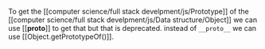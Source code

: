 To get the [[computer science/full stack develpment/js/Prototype]] of the [[computer science/full stack develpment/js/Data structure/Object]] we can use [[__proto__]] to get that but that is deprecated.
instead of `__proto__` we can use [[Object.getPrototypeOf()]].